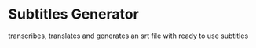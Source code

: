 # Subtitles Generator
transcribes, translates and generates an srt file with ready to use subtitles
